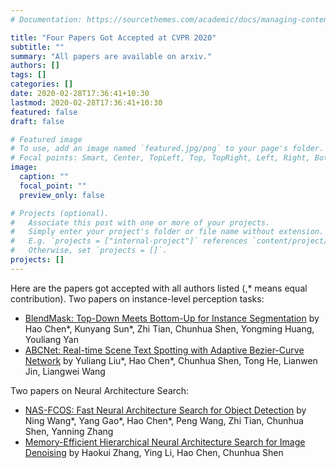 ```yaml
---
# Documentation: https://sourcethemes.com/academic/docs/managing-content/

title: "Four Papers Got Accepted at CVPR 2020"
subtitle: ""
summary: "All papers are available on arxiv."
authors: []
tags: []
categories: []
date: 2020-02-28T17:36:41+10:30
lastmod: 2020-02-28T17:36:41+10:30
featured: false
draft: false

# Featured image
# To use, add an image named `featured.jpg/png` to your page's folder.
# Focal points: Smart, Center, TopLeft, Top, TopRight, Left, Right, BottomLeft, Bottom, BottomRight.
image:
  caption: ""
  focal_point: ""
  preview_only: false

# Projects (optional).
#   Associate this post with one or more of your projects.
#   Simply enter your project's folder or file name without extension.
#   E.g. `projects = ["internal-project"]` references `content/project/deep-learning/index.md`.
#   Otherwise, set `projects = []`.
projects: []
---
```


Here are the papers got accepted with all authors listed (,* means equal contribution). Two papers on instance-level perception tasks:

* [BlendMask: Top-Down Meets Bottom-Up for Instance Segmentation](https://arxiv.org/abs/2001.00309) by Hao Chen*, Kunyang Sun*, Zhi Tian, Chunhua Shen, Yongming Huang, Youliang Yan
* [ABCNet: Real-time Scene Text Spotting with Adaptive Bezier-Curve Network](https://arxiv.org/abs/2002.10200) by Yuliang Liu*, Hao Chen*, Chunhua Shen, Tong He, Lianwen Jin, Liangwei Wang

Two papers on Neural Architecture Search:

* [NAS-FCOS: Fast Neural Architecture Search for Object Detection](https://arxiv.org/abs/1906.04423) by Ning Wang*, Yang Gao*, Hao Chen*, Peng Wang, Zhi Tian, Chunhua Shen, Yanning Zhang
* [Memory-Efficient Hierarchical Neural Architecture Search for Image Denoising](https://arxiv.org/abs/1909.08228) by Haokui Zhang, Ying Li, Hao Chen, Chunhua Shen